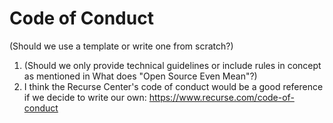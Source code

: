 # Code of Conduct 

(Should we use a template or write one from scratch?)

1. (Should we only provide technical guidelines or include rules in concept as mentioned in What does "Open Source Even Mean"?)
2. I think the Recurse Center's code of conduct would be a good reference if we decide to write our own: https://www.recurse.com/code-of-conduct
